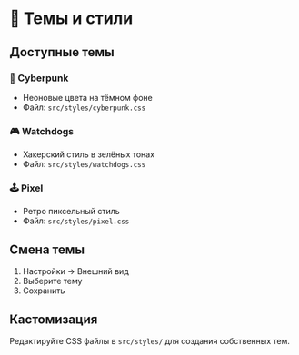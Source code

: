 # 🎨 Темы и стили

## Доступные темы

### 🌙 Cyberpunk
- Неоновые цвета на тёмном фоне
- Файл: `src/styles/cyberpunk.css`

### 🎮 Watchdogs  
- Хакерский стиль в зелёных тонах
- Файл: `src/styles/watchdogs.css`

### 🕹️ Pixel
- Ретро пиксельный стиль
- Файл: `src/styles/pixel.css`

## Смена темы
1. Настройки → Внешний вид
2. Выберите тему
3. Сохранить

## Кастомизация
Редактируйте CSS файлы в `src/styles/` для создания собственных тем.
